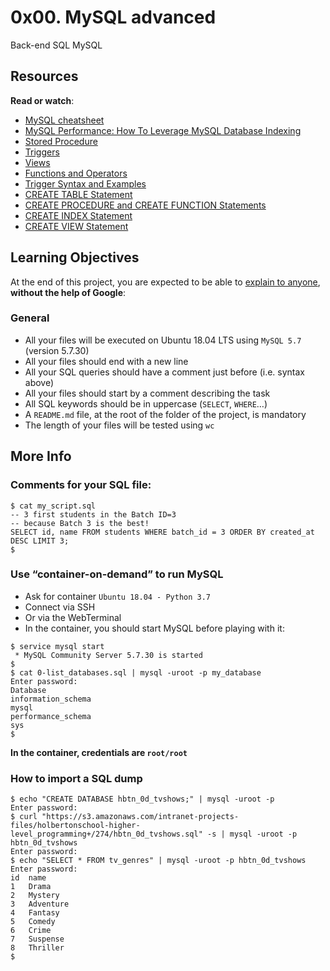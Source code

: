 <h1>0x00. MySQL advanced</h1>
Back-end SQL MySQL<br>

<h2>Resources</h2>

<p><strong>Read or watch</strong>:</p>

<ul>
<li><a href="/rltoken/8w9di_hk19DIMSBEV3EayQ" title="MySQL cheatsheet" target="_blank">MySQL cheatsheet</a></li>
<li><a href="/rltoken/2GJbZ48zRPA70o2YhTdH7g" title="MySQL Performance: How To Leverage MySQL Database Indexing" target="_blank">MySQL Performance: How To Leverage MySQL Database Indexing</a></li>
<li><a href="/rltoken/K180X2OCzb6gzPngjn-EIg" title="Stored Procedure" target="_blank">Stored Procedure</a></li>
<li><a href="/rltoken/cJ1qA4o-rRm4rWIsqYKSZg" title="Triggers" target="_blank">Triggers</a></li>
<li><a href="/rltoken/vHg1z3UAOcWMvOt8xZHeiA" title="Views" target="_blank">Views</a></li>
<li><a href="/rltoken/g-c1m6iljScpi4LeqxBRqQ" title="Functions and Operators" target="_blank">Functions and Operators</a></li>
<li><a href="/rltoken/gLVwKjQfRL0Jr_nWqAS7VQ" title="Trigger Syntax and Examples" target="_blank">Trigger Syntax and Examples</a></li>
<li><a href="/rltoken/X789nJ22H6HVh1uCQPl0lg" title="CREATE TABLE Statement" target="_blank">CREATE TABLE Statement</a></li>
<li><a href="/rltoken/mfrWMt1KL3NHXblJykMgZg" title="CREATE PROCEDURE and CREATE FUNCTION Statements" target="_blank">CREATE PROCEDURE and CREATE FUNCTION Statements</a></li>
<li><a href="/rltoken/oCu8Rg9WfKyF4BhTt8dZGQ" title="CREATE INDEX Statement" target="_blank">CREATE INDEX Statement</a></li>
<li><a href="/rltoken/FEZNlZFKZmD1ISnLINkCwQ" title="CREATE VIEW Statement" target="_blank">CREATE VIEW Statement</a></li>
</ul>

<h2>Learning Objectives</h2>

<p>At the end of this project, you are expected to be able to <a href="/rltoken/NEA0Fr7muHfukl5lziVAhg" title="explain to anyone" target="_blank">explain to anyone</a>, <strong>without the help of Google</strong>:</p>

<h3>General</h3>

<ul>
<li>All your files will be executed on Ubuntu 18.04 LTS using <code>MySQL 5.7</code> (version 5.7.30)</li>
<li>All your files should end with a new line</li>
<li>All your SQL queries should have a comment just before (i.e. syntax above)</li>
<li>All your files should start by a comment describing the task</li>
<li>All SQL keywords should be in uppercase (<code>SELECT</code>, <code>WHERE</code>&hellip;)</li>
<li>A <code>README.md</code> file, at the root of the folder of the project, is mandatory</li>
<li>The length of your files will be tested using <code>wc</code></li>
</ul>

<h2>More Info</h2>

<h3>Comments for your SQL file:</h3>

<pre><code>$ cat my_script.sql
-- 3 first students in the Batch ID=3
-- because Batch 3 is the best!
SELECT id, name FROM students WHERE batch_id = 3 ORDER BY created_at DESC LIMIT 3;
$
</code></pre>

<h3>Use &ldquo;container-on-demand&rdquo; to run MySQL</h3>

<ul>
<li>Ask for container <code>Ubuntu 18.04 - Python 3.7</code></li>
<li>Connect via SSH</li>
<li>Or via the WebTerminal</li>
<li>In the container, you should start MySQL before playing with it:</li>
</ul>

<pre><code>$ service mysql start
 * MySQL Community Server 5.7.30 is started
$
$ cat 0-list_databases.sql | mysql -uroot -p my_database
Enter password: 
Database
information_schema
mysql
performance_schema
sys
$
</code></pre>


<p><strong>In the container, credentials are <code>root/root</code></strong></p>

<h3>How to import a SQL dump</h3>

<pre><code>$ echo &quot;CREATE DATABASE hbtn_0d_tvshows;&quot; | mysql -uroot -p
Enter password: 
$ curl &quot;https://s3.amazonaws.com/intranet-projects-files/holbertonschool-higher-level_programming+/274/hbtn_0d_tvshows.sql&quot; -s | mysql -uroot -p hbtn_0d_tvshows
Enter password: 
$ echo &quot;SELECT * FROM tv_genres&quot; | mysql -uroot -p hbtn_0d_tvshows
Enter password: 
id  name
1   Drama
2   Mystery
3   Adventure
4   Fantasy
5   Comedy
6   Crime
7   Suspense
8   Thriller
$
</code></pre>

